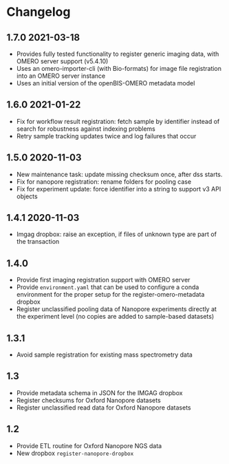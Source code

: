 # Changelog

## 1.7.0 2021-03-18

* Provides fully tested functionality to register generic imaging data, with OMERO server support (v5.4.10)
* Uses an omero-importer-cli (with Bio-formats) for image file registration into an OMERO server instance
* Uses an initial version of the openBIS-OMERO metadata model

## 1.6.0 2021-01-22

* Fix for workflow result registration: fetch sample by identifier instead of search for robustness against indexing problems
* Retry sample tracking updates twice and log failures that occur

## 1.5.0 2020-11-03

* New maintenance task: update missing checksum once, after dss starts.
* Fix for nanopore registration: rename folders for pooling case
* Fix for experiment update: force identifier into a string to support v3 API objects

## 1.4.1 2020-11-03

* Imgag dropbox: raise an exception, if files of unknown type are part of the transaction

## 1.4.0

* Provide first imaging registration support with OMERO server
* Provide `environment.yaml` that can be used to configure a conda
  environment for the proper setup for the register-omero-metadata
  dropbox
* Register unclassified pooling data of Nanopore experiments directly at the experiment level (no copies are added to sample-based datasets)

## 1.3.1

* Avoid sample registration for existing mass spectrometry data

## 1.3

* Provide metadata schema in JSON for the IMGAG dropbox
* Register checksums for Oxford Nanopore datasets
* Register unclassified read data for Oxford Nanopore datasets

## 1.2

* Provide ETL routine for Oxford Nanopore NGS data
* New dropbox `register-nanopore-dropbox`
